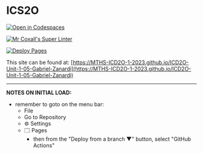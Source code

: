 # ICS2O

[![Open in Codespaces](https://classroom.github.com/assets/launch-codespace-7f7980b617ed060a017424585567c406b6ee15c891e84e1186181d67ecf80aa0.svg)](https://classroom.github.com/open-in-codespaces?assignment_repo_id=13991944)

[![Mr Coxall's Super Linter](https://github.com/MTHS-ICD2O-1-2023/ICD2O-Unit-1-05-Gabriel-Zanardi/workflows/Mr%20Coxall's%20Super%20Linter/badge.svg)](https://github.com/MTHS-ICD2O-1-2023/ICD2O-Unit-1-05-Gabriel-Zanardi/actions)

[![Deploy Pages](https://github.com/MTHS-ICD2O-1-2023/ICD2O-Unit-1-05-Gabriel-Zanardi/workflows/Deploy%20Pages/badge.svg)](https://github.com/MTHS-ICD2O-1-2023/ICD2O-Unit-1-05-Gabriel-Zanardi/actions)

This site can be found at: [https://MTHS-ICD2O-1-2023.github.io/ICD2O-Unit-1-05-Gabriel-Zanardi](https://MTHS-ICD2O-1-2023.github.io/ICD2O-Unit-1-05-Gabriel-Zanardi)

---

**NOTES ON INITIAL LOAD:**
- remember to goto on the menu bar:
  - File
  - Go to Repository
  - ⚙ Settings
  - 🗔 Pages
    - then from the "Deploy from a branch ▼" button, select "GitHub Actions"
